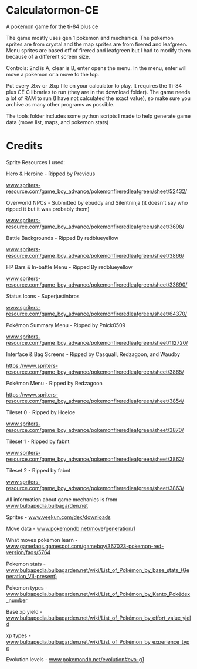 ﻿# Calculatormon-CE
A pokemon game for the ti-84 plus ce

The game mostly uses gen 1 pokemon and mechanics. The pokemon sprites are from crystal and the map sprites are from firered and leafgreen. Menu sprites are based off of firered and leafgreen but I had to modify them because of a different screen size.

Controls: 2nd is A, clear is B, enter opens the menu. In the menu, enter will move a pokemon or a move to the top.

Put every .8xv or .8xp file on your calculator to play. It requires the Ti-84 plus CE C libraries to run (they are in the download folder). The game needs a lot of RAM to run (I have not calculated the exact value), so make sure you archive as many other programs as possible.


The tools folder includes some python scripts I made to help generate game data (move list, maps, and pokemon stats)




# Credits



Sprite Resources I used:

Hero & Heroine - Ripped by Previous

www.spriters-resource.com/game_boy_advance/pokemonfireredleafgreen/sheet/52432/

Overworld NPCs - Submitted by ebuddy and Silentninja (it doesn't say who ripped it but it was probably them)

www.spriters-resource.com/game_boy_advance/pokemonfireredleafgreen/sheet/3698/

Battle Backgrounds - Ripped By redblueyellow

www.spriters-resource.com/game_boy_advance/pokemonfireredleafgreen/sheet/3866/

HP Bars & In-battle Menu - Ripped By redblueyellow

www.spriters-resource.com/game_boy_advance/pokemonfireredleafgreen/sheet/33690/

Status Icons - Superjustinbros

www.spriters-resource.com/game_boy_advance/pokemonfireredleafgreen/sheet/64370/

Pokémon Summary Menu - Ripped by Pnick0509

www.spriters-resource.com/game_boy_advance/pokemonfireredleafgreen/sheet/112720/

Interface & Bag Screens - Ripped by Casquall, Redzagoon, and Waudby

https://www.spriters-resource.com/game_boy_advance/pokemonfireredleafgreen/sheet/3865/

Pokémon Menu - Ripped by Redzagoon

https://www.spriters-resource.com/game_boy_advance/pokemonfireredleafgreen/sheet/3854/

Tileset 0 - Ripped by Hoeloe

www.spriters-resource.com/game_boy_advance/pokemonfireredleafgreen/sheet/3870/

Tileset 1 - Ripped by fabnt

www.spriters-resource.com/game_boy_advance/pokemonfireredleafgreen/sheet/3862/

Tileset 2 - Ripped by fabnt

www.spriters-resource.com/game_boy_advance/pokemonfireredleafgreen/sheet/3863/
  
  
All information about game mechanics is from www.bulbapedia.bulbagarden.net

Sprites - www.veekun.com/dex/downloads

Move data - www.pokemondb.net/move/generation/1

What moves pokemon learn - www.gamefaqs.gamespot.com/gameboy/367023-pokemon-red-version/faqs/5764

Pokemon stats - www.bulbapedia.bulbagarden.net/wiki/List_of_Pokémon_by_base_stats_(Generation_VII-present)

Pokemon types - www.bulbapedia.bulbagarden.net/wiki/List_of_Pokémon_by_Kanto_Pokédex_number

Base xp yield - www.bulbapedia.bulbagarden.net/wiki/List_of_Pokémon_by_effort_value_yield

xp types - www.bulbapedia.bulbagarden.net/wiki/List_of_Pokémon_by_experience_type

Evolution levels - www.pokemondb.net/evolution#evo-g1
